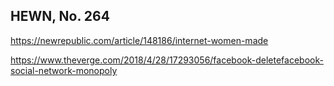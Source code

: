## HEWN, No. 264

https://newrepublic.com/article/148186/internet-women-made

https://www.theverge.com/2018/4/28/17293056/facebook-deletefacebook-social-network-monopoly
